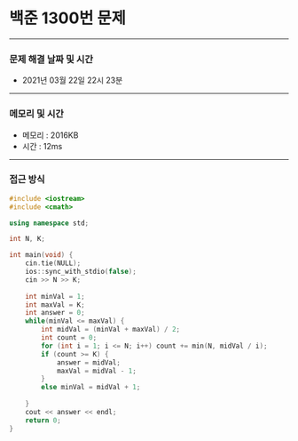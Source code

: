
# 백준 1300번 문제

---

### 문제 해결 날짜 및 시간

- 2021년 03월 22일 22시 23분

---
### 메모리 및 시간

- 메모리 : 2016KB
- 시간 : 12ms

---

### 접근 방식
```cpp
#include <iostream>
#include <cmath>

using namespace std;

int N, K;

int main(void) {
    cin.tie(NULL);
    ios::sync_with_stdio(false);
    cin >> N >> K;
    
    int minVal = 1;
    int maxVal = K;
    int answer = 0;
    while(minVal <= maxVal) {
        int midVal = (minVal + maxVal) / 2;
        int count = 0;
        for (int i = 1; i <= N; i++) count += min(N, midVal / i);
        if (count >= K) {
            answer = midVal;
            maxVal = midVal - 1;
        }
        else minVal = midVal + 1;
        
    }
    cout << answer << endl;
    return 0;
}


```




